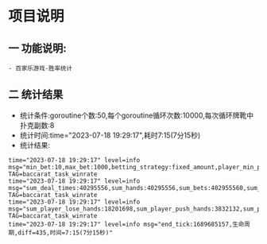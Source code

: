 # 项目说明


## 一 功能说明:
    - 百家乐游戏-胜率统计

## 二 统计结果

- 统计条件:goroutine个数:50,每个goroutine循环次数:10000,每次循环牌靴中扑克副数:8
- 统计时间:time="2023-07-18 19:29:17",耗时7:15(7分15秒)
- 统计结果:

```
time="2023-07-18 19:29:17" level=info msg="min_bet:10,max_bet:1000,betting_strategy:fixed_amount,player_min_profit:-394.50,player_max_profit:394.00," TAG=baccarat_task_winrate
time="2023-07-18 19:29:17" level=info msg="sum_deal_times:40295556,sum_hands:40295556,sum_bets:402955560,sum_profit:-4567106.50,hands_per_shoe:80.59,profit_per_shoe:-9.1342,profit_per_hand:-0.1133,sum_profit/sum_bets:-0.011334" TAG=baccarat_task_winrate
time="2023-07-18 19:29:17" level=info msg="sum_player_lose_hands:18201698,sum_player_push_hands:3832132,sum_player_win_hands:18261726,player_lose_hands_ratio:0.4517,player_push_hands_ratio:0.0951,player_win_hands_ratio:0.4532," TAG=baccarat_task_winrate
time="2023-07-18 19:29:17" level=info msg="end_tick:1689685157,生命周期,diff=435,时间=7:15(7分15秒)"
```